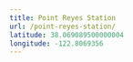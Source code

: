 ```yaml
---
title: Point Reyes Station
url: /point-reyes-station/
latitude: 38.069089500000004
longitude: -122.8069356
---
```

